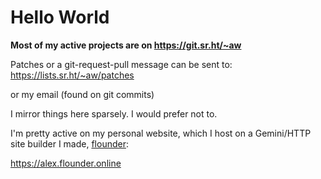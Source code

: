 # Hello World

**Most of my active projects are on https://git.sr.ht/~aw**

Patches or a git-request-pull message can be sent to:
https://lists.sr.ht/~aw/patches

or my email (found on git commits)

I mirror things here sparsely. I would prefer not to.

I'm pretty active on my personal website, which I host on a
Gemini/HTTP site builder I made, [flounder](https://git.alexwennerberg.com/flounder/):

https://alex.flounder.online
